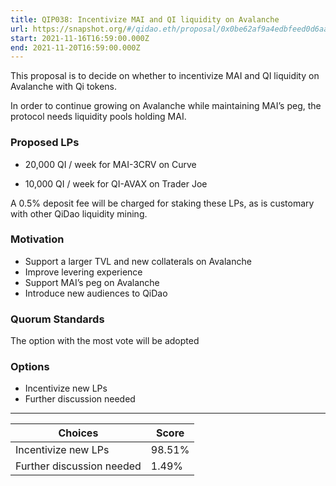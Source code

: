 ```yaml
---
title: QIP038: Incentivize MAI and QI liquidity on Avalanche
url: https://snapshot.org/#/qidao.eth/proposal/0x0be62af9a4edbfeed0d6aae2e41392fc29300c85a86b30fafadcbb2e722c0baf
start: 2021-11-16T16:59:00.000Z
end: 2021-11-20T16:59:00.000Z
---
```

This proposal is to decide on whether to incentivize MAI and QI liquidity on Avalanche with Qi tokens.

In order to continue growing on Avalanche while maintaining MAI’s peg, the protocol needs liquidity pools holding MAI. 

### Proposed LPs

* 20,000 QI / week for MAI-3CRV on Curve

* 10,000 QI / week for QI-AVAX on Trader Joe

A 0.5% deposit fee will be charged for staking these LPs, as is customary with other QiDao liquidity mining.

### Motivation
* Support a larger TVL and new collaterals on Avalanche
* Improve levering experience
* Support MAI’s peg on Avalanche
* Introduce new audiences to QiDao

### Quorum Standards
The option with the most vote will be adopted

### Options
* Incentivize new LPs
* Further discussion needed
---
| Choices | Score |
| --- | --- |
| Incentivize new LPs | 98.51% |
| Further discussion needed | 1.49% |

